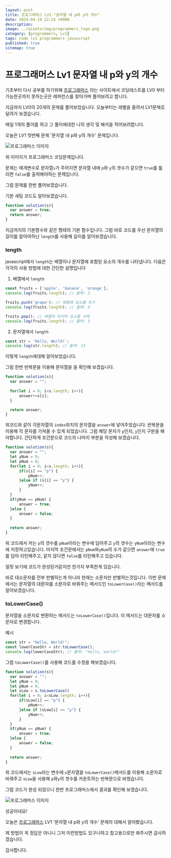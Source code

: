 ```yaml
---
layout: post
title: 프로그래머스 LV1 "문자열 내 p와 y의 개수"
date: 2024-04-18 22:24 +0900
description: 
image: ../assets/img/programmers_logo.png
category: [programmers, Lv1]
tags: code lv1 programmers javascript
published: true
sitemap: true
---
```


# 프로그래머스 Lv1 문자열 내 p와 y의 개수

  기초부터 다시 공부를 하기위해 [프로그래머스](https://programmers.co.kr/) 라는 사이트에서
  코딩테스트를 LV0 부터 가능한곳까지 못하는곳은 레퍼런스를 찾아가며 풀어보려고 합니다.

  지금까지 LV0의 20개의 문제를 풀어보았습니다. 오늘부터는 레벨을 올려서 LV1문제로 달려가 보겠습니다.
  
  매일 1개의 풀이를 하고 그 풀이에대한 나의 생각 및 해석을 적어보려합니다.

  오늘은 LV1 첫번째 문제 '문자열 내 p와 y의 개수' 문제입니다.

  ![프로그래머스 이미지](https://spearboy.github.io/assets/img/p와y의갯수_01.png)

  위 이미지가 프로그래머스 코딩문제입니다.
  
  문제는 매개변수로 문자열`s`가 주어지면 문자열 내에 `p`와 `y`의 갯수가 같으면 `true`를 틀리면 `false`를 출력해야하는 문제입니다.

  그럼 문제를 한번 풀어보겠습니다.

  기본 세팅 코드도 알아보겠습니다.
  
```javascript
function solution(s){
  var answer = true;
  return answer;
}
``` 
  지금까지의 기본함수와 같은 형태의 기본 함수입니다.
  그럼 바로 코드를 우선 문자열의 길이를 알아야하닌 `length`를 사용해 길이를 알아보겠습니다.

### length

  javascript에서 `length`는 배열이나 문자열에 포함된 요소의 개수를 나타냅니다. 다음은 각각의 사용 방법에 대한 간단한 설명입니다

  1. 배열에서 `length`

  ```javascript
  const fruits = ['apple', 'banana', 'orange'];
  console.log(fruits.length); // 출력: 3

  fruits.push('grape'); // 배열에 요소를 추가
  console.log(fruits.length); // 출력: 4

  fruits.pop(); // 배열의 마지막 요소를 삭제
  console.log(fruits.length); // 출력: 3
  ```

  2. 문자열에서 `length`

  ```javascript
  const str = 'Hello, World!';
  console.log(str.length); // 출력: 13
  ```

  이렇게 `length`에대해 알아보았습니다.

  그럼 한번 반복문을 이용해 문자열을 을 확인해 보겠습니다.
  ```javascript
  function solution(s){
    var answer = "";
    
    for(let i = 0; i<s.length; i++){
        answer+=s[i];
    }

    return answer;
  }
  ```
  위코드와 같이 각문자열의 `index`위치의 문자열을 `answer`에 넣어주었습니다. 반복문을 이용해 각 문자를 가져올 수 있게 되었습니다. 그럼 해당 문자가 `p`인지, `y`인지 구분을 해야합니다. 간단하게 조건문으로 코드의 나머지 부분을 작성해 보겠습니다.

  ```javascript
  function solution(s){
    var answer = "";
    let yNum = 0;
    let pNum = 0;
    for(let i = 0; i<s.length; i++){
        if(s[i] == "p") {
            pNum++;
        }else if (s[i] == "y") {
            yNum++;
        }
    }
    if(yNum == pNum) {
        answer = true;
    }else {
        answer = false;
    }
    
    return answer;
  }
  ```
  위 코드에서 저는 `p`의 갯수를 `pNum`이라는 변수에 담아주고 `y`의 갯수는 `yNum`이라는 변수에 저장하고있습니다. 마지막 조건문에서는 `pNum`와`yNum`의 수가 같으면 `answer`에 `true`를 담아 리턴해주고, 같지 않다면 `false`를 리턴해주고 있습니다.

  얼핏 보기에 코드가 완성된거같지만 한가지 부족한게 있습니다.

  바로 대소문자를 전부 판별하는게 아니라 현재는 소문자만 판별하는것입니다. 이번 문제에서는 문자열의 대문자를 소문자로 바꿔주는 메서드인 `toLowerCase()`라는 메서드를 알아보겠습니다.
  
### toLowerCase()

  문자열을 소문자로 변환하는 메서드는 `toLowerCase()`입니다. 이 메서드는 대문자를 소문자로 변경합니다.

  예시   
  ```javascript
  const str = "Hello, World!";
  const lowerCaseStr = str.toLowerCase();
  console.log(lowerCaseStr); // 출력: "hello, world!"
  ```

  그럼 `toLowerCase()`를 사용해 코드를 수정을 해보겠습니다.

  ```javascript
  function solution(s){
    var answer = "";
    let yNum = 0;
    let pNum = 0;
    let sLow = s.toLowerCase()
    for(let i = 0; i<sLow.length; i++){
        if(sLow[i] == "p") {
            pNum++;
        }else if (sLow[i] == "y") {
            yNum++;
        }
    }
    if(yNum == pNum) {
        answer = true;
    }else {
        answer = false;
    }
    
    return answer;
  }
  ```
  위 코드에서는 `sLow`라는 변수에 `s`문자열을 `toLowerCase()`메서드를 이용해 소문자로 바꿔주고 `sLow`을 사용해 `p`와`y`의 갯수를 카운트하는 반복문으로 바꿨습니다.

  그럼 코드가 완성 되었으니 한번 프로그래머스에서 결과를 확인해 보겠습니다.

![프로그래머스 이미지](https://spearboy.github.io/assets/img/p와y의갯수_02.png)

성공이네요!

오늘은 [프로그래머스](https://programmers.co.kr/) LV1 '문자열 내 p와 y의 개수' 문제의 대해서 알아봤습니다.

제 방법이 꼭 정답은 아니니 그저 이런방법도 있구나하고 참고용으로만 봐주시면 감사하겠습니다.

감사합니다.